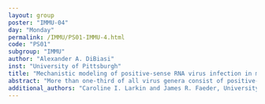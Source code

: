 ```yaml
---
layout: group
poster: "IMMU-04"
day: "Monday"
permalink: /IMMU/PS01-IMMU-4.html
code: "PS01"
subgroup: "IMMU"
author: "Alexander A. DiBiasi"
inst: "University of Pittsburgh"
title: "Mechanistic modeling of positive-sense RNA virus infection in mammalian cells"
abstract: "More than one-third of all virus genera consist of positive-sense RNA (+ssRNA) viruses. Some well-known examples of highly pathogenic +ssRNA viruses in humans include Hepatitis C virus and SARS-CoV-2, which pose significant public health threats. In an effort to combat these threats, many have created or expanded upon mechanistic models of the replication of these viruses. Here we present a comprehensive review of mechanistic models describing positive-sense RNA virus replication in mammalian cells. We discuss the wide range of applications from these models and potential future research directions in this field. One common strategy to enhance the understanding of +ssRNA virus replication was to expand upon previous models. Viral RNA allocation, negative-sense RNA, and patient level dynamics are some example expansions. Another approach to advancing existing models is to improve their reproducibility, creating a more streamlined experience when using those models. Some models investigate the interplay between virus and innate immune response, exploring the effects on virus production and comparing signaling pathways. Finally, numerous models incorporate antiviral treatments, ranging from gene therapy strategies to nonstructural protein inhibitors like daclatasvir. An analysis of the reviewed models revealed some potential future directions. For instance, nearly half of the reviewed models were of Hepatitis C virus, leaving opportunities for modeling other +ssRNA viruses. Furthermore, every model features RNA replication, but the steps that become before or after RNA replication are not as prominently represented. In conclusion, positive-sense RNA viral replication models have been applied to a diverse set of pathogens, immune system components, and potential therapies, and hold considerable promise for helping develop future therapies for viral diseases."
additional_authors: "Caroline I. Larkin and James R. Faeder, University of PIttsburgh"
---
```

